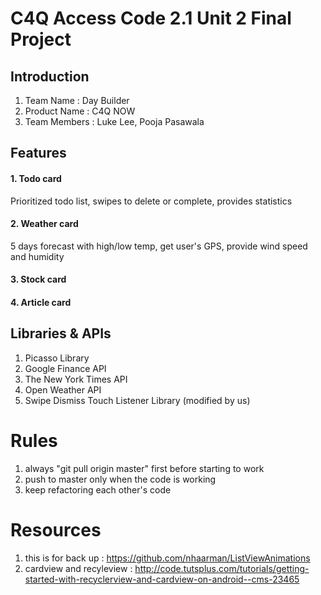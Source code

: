 # C4Q Access Code 2.1 Unit 2 Final Project

## Introduction

1. Team Name : Day Builder
2. Product Name : C4Q NOW
3. Team Members : Luke Lee, Pooja Pasawala



## Features

#### 1. Todo card

Prioritized todo list, swipes to delete or complete, provides statistics 

#### 2. Weather card

5 days forecast with high/low temp, get user's GPS, provide wind speed and humidity 

#### 3. Stock card
#### 4. Article card


## Libraries & APIs

1. Picasso Library
2. Google Finance API
3. The New York Times API
4. Open Weather API
5. Swipe Dismiss Touch Listener Library (modified by us)


# Rules
1. always "git pull origin master" first before starting to work
2. push to master only when the code is working
3. keep refactoring each other's code


# Resources

1. this is for back up : https://github.com/nhaarman/ListViewAnimations
2. cardview and recyleview : http://code.tutsplus.com/tutorials/getting-started-with-recyclerview-and-cardview-on-android--cms-23465
